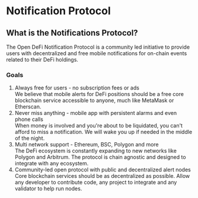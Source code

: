 # Notification Protocol

## What is the Notifications Protocol?

The Open DeFi Notification Protocol is a community led initiative to provide users with decentralized and free mobile notifications for on-chain events related to their DeFi holdings.

### Goals

1. Always free for users - no subscription fees or ads\
   We believe that mobile alerts for DeFi positions should be a free core blockchain service accessible to anyone, much like MetaMask or Etherscan.
2. Never miss anything - mobile app with persistent alarms and even phone calls\
   When money is involved and you're about to be liquidated, you can't afford to miss a notification. We will wake you up if needed in the middle of the night.
3. Multi network support - Ethereum, BSC, Polygon and more\
   The DeFi ecosystem is constantly expanding to new networks like Polygon and Arbitrum. The protocol is chain agnostic and designed to integrate with any ecosystem.
4. Community-led open protocol with public and decentralized alert nodes\
   Core blockchain services should be as decentralized as possible. Allow any developer to contribute code, any project to integrate and any validator to help run nodes.

